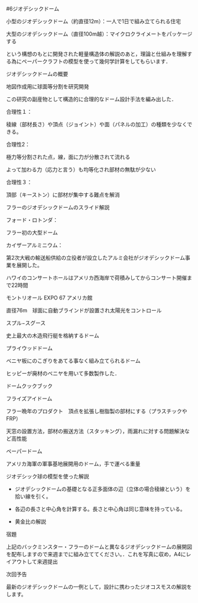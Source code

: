 \#6ジオデシックドーム

小型のジオデシックドーム（約直径12m）：一人で1日で組み立てられる住宅

大型のジオデシックドーム（直径100m越）：マイクロクライメートをパッケージする

という構想のもとに開発された軽量構造体の解説のあと，理論と仕組みを理解する為にペーパークラフトの模型を使って幾何学計算をしてもらいます．

ジオデシックドームの概要

地図作成用に球面等分割を研究開発

この研究の副産物として構造的に合理的なドーム設計手法を編み出した．

合理性１：

稜線（部材長さ）や頂点（ジョイント）や面（パネルの加工）の種類を少なくできる。

合理性2：

極力等分割された点，線，面に力が分散されて流れる

よって加わる力（応力と言う）も均等化され部材の無駄が少ない

合理性３：

頂部（キーストン）に部材が集中する難点を解消

フラーのジオデシックドームのスライド解説

フォード・ロトンダ：

フラー初の大型ドーム　

カイザーアルミニウム：

第2次大戦の輸送船供給の立役者が設立したアルミ会社がジオデシックドーム事業を展開した。

ハワイのコンサートホールはアメリカ西海岸で荷積みしてからコンサート開催まで22時間

モントリオール EXPO 67 アメリカ館

直径76m　球面に自動ブラインドが設置され太陽光をコントロール

スプル−スグース

史上最大の木造飛行艇を格納するドーム

プライウッドドーム

ベニヤ板にのこぎりをあてる事なく組み立てられるドーム

ヒッピーが廃材のベニヤを用いて多数製作した．

ドームクックブック

フライズアイドーム

フラー晩年のプロダクト　頂点を拡張し樹脂製の部材にする（プラスチックやFRP）

天窓の設置方法，部材の搬送方法（スタッキング），雨漏れに対する問題解決など高性能

ペーパードーム

アメリカ海軍の軍事基地展開用のドーム，手で運べる重量

ジオデシック球の模型を使った解説

-   ジオデシックドームの基礎となる正多面体の辺（立体の場合稜線という）を拾い線を引く。

-   各辺の長さと中心角を計算する。長さと中心角は同じ意味を持っている。

-   黄金比の解説

宿題

上記のバックミンスター・フラーのドームと異なるジオデシックドームの展開図を配布しますので来週までに組み立ててください。．これを写真に収め，A4にレイアウトして来週提出

次回予告

最新のジオデシックドームの一例として，設計に携わったジオコスモスの解説をします。
